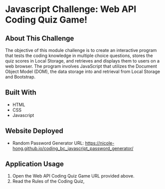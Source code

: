 # Javascript Challenge: Web API Coding Quiz Game!

## About This Challenge

The objective of this module challenge is to create an interactive program that tests the coding knowledge in multiple choice questions, stores the quiz scores in Local Storage, and retrieves and displays them to users on a web browser. The program involves JavaScript that utilizes the Document Object Model (DOM), the data storage into and retrieval from Local Storage and Bootstrap.


## Built With

* HTML
* CSS
* Javascript


## Website Deployed

* Random Password Generator URL: https://nicole-hong.github.io/coding_bc_javascript_password_generator/ 


## Application Usage

1. Open the Web API Coding Quiz Game URL provided above.
2. Read the Rules of the Coding Quiz,
